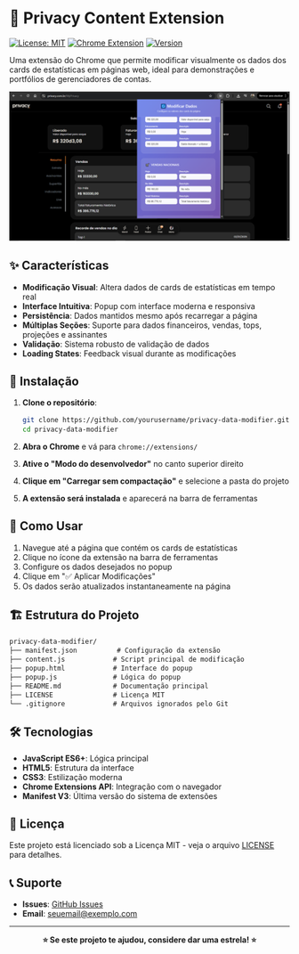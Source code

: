 # 🔄 Privacy Content Extension

[![License: MIT](https://img.shields.io/badge/License-MIT-yellow.svg)](https://opensource.org/licenses/MIT)
[![Chrome Extension](https://img.shields.io/badge/Chrome-Extension-blue.svg)](https://chrome.google.com/webstore)
[![Version](https://img.shields.io/badge/version-1.0.0-green.svg)](https://github.com/kaikyPx/privacy-data-modifier)

Uma extensão do Chrome que permite modificar visualmente os dados dos cards de estatísticas em páginas web, ideal para demonstrações e portfólios de gerenciadores de contas.

![Privacy Data Modifier Extension](assets/image.png)

## ✨ Características

- **Modificação Visual**: Altera dados de cards de estatísticas em tempo real
- **Interface Intuitiva**: Popup com interface moderna e responsiva
- **Persistência**: Dados mantidos mesmo após recarregar a página
- **Múltiplas Seções**: Suporte para dados financeiros, vendas, tops, projeções e assinantes
- **Validação**: Sistema robusto de validação de dados
- **Loading States**: Feedback visual durante as modificações

## 🚀 Instalação

1. **Clone o repositório**:
   ```bash
   git clone https://github.com/yourusername/privacy-data-modifier.git
   cd privacy-data-modifier
   ```

2. **Abra o Chrome** e vá para `chrome://extensions/`

3. **Ative o "Modo do desenvolvedor"** no canto superior direito

4. **Clique em "Carregar sem compactação"** e selecione a pasta do projeto

5. **A extensão será instalada** e aparecerá na barra de ferramentas

## 📖 Como Usar

1. Navegue até a página que contém os cards de estatísticas
2. Clique no ícone da extensão na barra de ferramentas
3. Configure os dados desejados no popup
4. Clique em "✅ Aplicar Modificações"
5. Os dados serão atualizados instantaneamente na página

## 🏗️ Estrutura do Projeto

```
privacy-data-modifier/
├── manifest.json          # Configuração da extensão
├── content.js            # Script principal de modificação
├── popup.html            # Interface do popup
├── popup.js              # Lógica do popup
├── README.md             # Documentação principal
├── LICENSE               # Licença MIT
└── .gitignore            # Arquivos ignorados pelo Git
```

## 🛠️ Tecnologias

- **JavaScript ES6+**: Lógica principal
- **HTML5**: Estrutura da interface
- **CSS3**: Estilização moderna
- **Chrome Extensions API**: Integração com o navegador
- **Manifest V3**: Última versão do sistema de extensões

## 📄 Licença

Este projeto está licenciado sob a Licença MIT - veja o arquivo [LICENSE](LICENSE) para detalhes.

## 📞 Suporte

- **Issues**: [GitHub Issues](https://github.com/yourusername/privacy-data-modifier/issues)
- **Email**: seuemail@exemplo.com

---

<div align="center">

**⭐ Se este projeto te ajudou, considere dar uma estrela! ⭐**

</div>